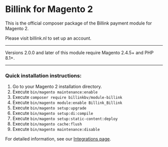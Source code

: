 # Billink for Magento 2

This is the official composer package of the Billink payment module for Magento 2.

Please visit billink.nl to set up an account.

---

Versions 2.0.0 and later of this module require Magento 2.4.5+ and PHP 8.1+.

---

### Quick installation instructions:

1. Go to your Magento 2 installation directory.
2. Execute `bin/magento maintenance:enable`
3. Execute `composer require billinkbv/module-billink`
4. Execute `bin/magento module:enable Billink_Billink`
5. Execute `bin/magento setup:upgrade`
6. Execute `bin/magento setup:di:compile`
7. Execute `bin/magento setup:static-content:deploy`
8. Execute `bin/magento cache:flush`
9. Execute `bin/magento maintenance:disable`

For detailed information, see our [Integrations page](https://www.billink.nl/zakelijk/integraties/magento).
